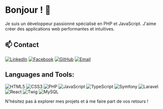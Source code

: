# Bonjour ! 👋

Je suis un développeur passionné spécialisé en PHP et JavaScript. J'aime créer des applications web performantes et intuitives. 
<!-- 
## 🌱 Compétences

- **Langages** : PHP, JavaScript, HTML, CSS
- **Frameworks** : Laravel, Symfony, React
- **Bases de données** : MySQL
- **Outils** : Git, Composer, npm -->

## 📫 Contact
[![LinkedIn](https://img.shields.io/badge/-LinkedIn-0A66C2?style=flat&logo=linkedin&logoColor=white)](https://www.linkedin.com/in/tendry-rakoto-8685802a7/)
[![Facebook](https://img.shields.io/badge/-Facebook-1877F2?style=flat&logo=facebook&logoColor=white)](https://web.facebook.com/rayan.andria.92)
[![GitHub](https://img.shields.io/badge/-GitHub-181717?style=flat&logo=github&logoColor=white)](https://github.com/Tendry-Rkt56)
[![Email](https://img.shields.io/badge/-Gmail-EA4335?style=flat&logo=gmail&logoColor=white)](mailto:votre.tendryzephyrin@gmail.com)






## Languages and Tools:
![HTML5](https://img.shields.io/badge/HTML5-E34F26?style=for-the-badge&logo=html5&logoColor=white)
![CSS3](https://img.shields.io/badge/CSS3-1572B6?style=for-the-badge&logo=css3&logoColor=white)
![PHP](https://img.shields.io/badge/PHP-777BB4?style=for-the-badge&logo=php&logoColor=white)
![JavaScript](https://img.shields.io/badge/JavaScript-F7DF1E?style=for-the-badge&logo=javascript&logoColor=black)
![TypeScript](https://img.shields.io/badge/TypeScript-3178C6?style=for-the-badge&logo=typescript&logoColor=white)
![Symfony](https://img.shields.io/badge/Symfony-000000?style=for-the-badge&logo=symfony&logoColor=white)
![Laravel](https://img.shields.io/badge/Laravel-FF2D20?style=for-the-badge&logo=laravel&logoColor=white)
![React](https://img.shields.io/badge/React-20232A?style=for-the-badge&logo=react&logoColor=61DAFB)
![Twig](https://img.shields.io/badge/Twig-2B2A29?style=for-the-badge&logo=twig&logoColor=white)
![MySQL](https://img.shields.io/badge/MySQL-4479A1?style=for-the-badge&logo=mysql&logoColor=white)

N'hésitez pas à explorer mes projets et à me faire part de vos retours !

